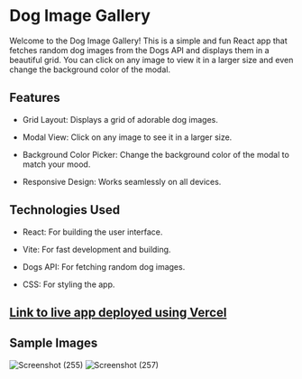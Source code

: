 # Dog Image Gallery

Welcome to the Dog Image Gallery! This is a simple and fun React app that fetches random dog images from the Dogs API and displays them in a beautiful grid. You can click on any image to view it in a larger size and even change the background color of the modal. 

## Features 

- Grid Layout: Displays a grid of adorable dog images.

- Modal View: Click on any image to see it in a larger size.

- Background Color Picker: Change the background color of the modal to match your mood.

- Responsive Design: Works seamlessly on all devices.



## Technologies Used 

- React: For building the user interface.

- Vite: For fast development and building.

- Dogs API: For fetching random dog images.

- CSS: For styling the app.

## [Link to live app deployed using Vercel](https://dog-images-gallery.vercel.app/) 

## Sample Images
![Screenshot (255)](https://github.com/user-attachments/assets/80a924d2-48c5-4e1c-9911-99eb61236cfc)
![Screenshot (257)](https://github.com/user-attachments/assets/82a6e4e1-72df-4d1a-bd6f-4511f23de59b)














